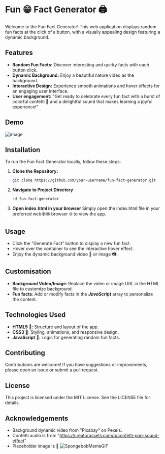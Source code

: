 # Fun 😁 Fact Generator 🖨️

Welcome to the Fun Fact Generator! This web application displays random fun facts at the click of a button, with a visually appealing design featuring a dynamic background.

## Features

- **Random Fun Facts:** Discover interesting and quirky facts with each button click.
- **Dynamic Background:** Enjoy a beautiful nature video as the background.
- **Interactive Design:** Experience smooth animations and hover effects for an engaging user interface.
- **User engagement:** "Get ready to celebrate every fun fact with a burst of colorful confetti 🎊 and a delightful sound that makes learning a joyful experience!"  

## Demo

![image](https://github.com/user-attachments/assets/22dc836a-b0bd-4118-83c7-82f90e5d0bc4)


## Installation

To run the Fun Fact Generator locally, follow these steps:

1. **Clone the Repository:**
   ```bash
   git clone https://github.com/your-username/fun-fact-generator.git

2. **Navigate to Project Directory**
   ```bash
   cd fun-fact-generator

3. **Open index.html in your browser**
   Simply open the index.html file in your preferred web🕸️🕸️ browser 🌐 to view the app.

## Usage
- Click the "Generate Fact" button to display a new fun fact.
- Hover over the container to see the interactive hover effect.
- Enjoy the dynamic background video 🎥 or image 📷.

## Customisation
- **Background Video/Image**: Replace the video or image URL in the HTML file to customize background.
- **Fun facts**: Add or modify facts in the ***JavaScript*** array to personalize the content.

## Technologies Used

- **HTML5** 📄: Structure and layout of the app.
- **CSS3** 🎨: Styling, animations, and responsive design.
- **JavaScript** 📜: Logic for generating random fun facts.

## Contributing
Contributions are welcome! If you have suggestions or improvements, please open an issue or submit a pull request.

## License
This project is licensed under the MIT License. See the LICENSE file for details.

## Acknowledgements
- Background dynamic video from "Pixabay" on Pexels.
- Confetti audio is from "https://creatorassets.com/a/confetti-pop-sound-effect"
- Placeholder image is  🧽 ![SpongebobMemeGIF](https://github.com/user-attachments/assets/0bed5f4c-b54f-439d-b15d-a3fd32d815c7)



